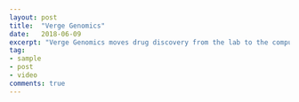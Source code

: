 ```yaml
---
layout: post
title:  "Verge Genomics"
date:   2018-06-09
excerpt: "Verge Genomics moves drug discovery from the lab to the computer."
tag:
- sample
- post
- video
comments: true
---
```

<iframe width="560" height="315" src="//https://www.youtube.com/embed/Rl9nl2RyEWQ" frameborder="0"> </iframe>


